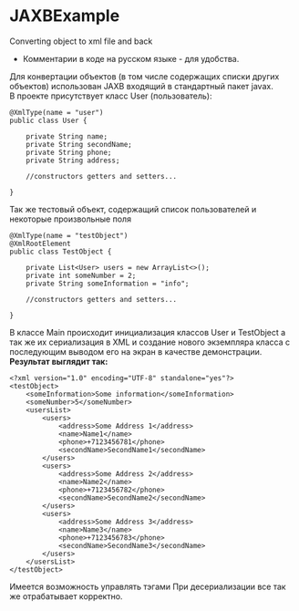 # JAXBExample
Converting object to xml file and back

* Комментарии в коде на русском языке - для удобства. 

Для конвертации объектов (в том числе содержащих списки других объектов) использован JAXB входящий в стандартный пакет javax.  
В проекте присутствует класс User (пользователь):
```
@XmlType(name = "user")
public class User {

    private String name;
    private String secondName;
    private String phone;
    private String address;
    
    //constructors getters and setters...
    
}
```  
Так же тестовый объект, содержащий список пользователей и некоторые произвольные поля
```
@XmlType(name = "testObject")
@XmlRootElement
public class TestObject {

    private List<User> users = new ArrayList<>();
    private int someNumber = 2;
    private String someInformation = "info";
    
    //constructors getters and setters...
    
}
```  
В классе Main происходит инициализация классов User и TestObject а так же их сериализация в XML и создание нового экземпляра класса с последующим выводом его на экран в качестве демонстрации.
**Результат выглядит так:**  
```
<?xml version="1.0" encoding="UTF-8" standalone="yes"?>
<testObject>
    <someInformation>Some information</someInformation>
    <someNumber>5</someNumber>
    <usersList>
        <users>
            <address>Some Address 1</address>
            <name>Name1</name>
            <phone>+7123456781</phone>
            <secondName>SecondName1</secondName>
        </users>
        <users>
            <address>Some Address 2</address>
            <name>Name2</name>
            <phone>+7123456782</phone>
            <secondName>SecondName2</secondName>
        </users>
        <users>
            <address>Some Address 3</address>
            <name>Name3</name>
            <phone>+7123456783</phone>
            <secondName>SecondName3</secondName>
        </users>
    </usersList>
</testObject>
```  
Имеется возможность управлять тэгами
При десериализации все так же отрабатывает корректно.
